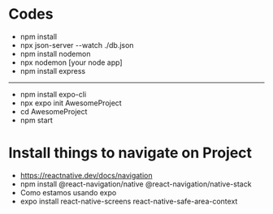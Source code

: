# Codes
- npm install
- npx json-server --watch ./db.json
- npm install nodemon
- npx nodemon [your node app]
- npm install express
- ---------------------
- npm install expo-cli
- npx expo init AwesomeProject
- cd AwesomeProject
- npm start

# Install things to navigate on Project
- https://reactnative.dev/docs/navigation
- npm install @react-navigation/native @react-navigation/native-stack
- Como estamos usando expo
- expo install react-native-screens react-native-safe-area-context